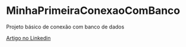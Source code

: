 # MinhaPrimeiraConexaoComBanco

Projeto básico de conexão com banco de dados

<a href="https://www.linkedin.com/pulse/minha-primeira-conex%25C3%25A3o-com-banco-de-dados-suleiman-alves-de-moraes" target="_blank">Artigo no Linkedin</a>
